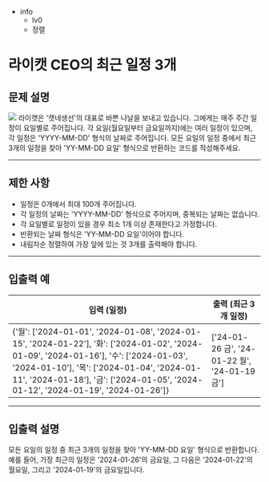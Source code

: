 - info
    - lv0
    - 정렬

# 라이캣 CEO의 최근 일정 3개
## 문제 설명
![](./17.webp)
라이캣은 '캣네생선'의 대표로 바쁜 나날을 보내고 있습니다. 그에게는 매주 주간 일정이 요일별로 주어집니다. 각 요일(월요일부터 금요일까지)에는 여러 일정이 있으며, 각 일정은 'YYYY-MM-DD' 형식의 날짜로 주어집니다. 모든 요일의 일정 중에서 최근 3개의 일정을 찾아 'YY-MM-DD 요일' 형식으로 반환하는 코드를 작성해주세요.

---

## 제한 사항

- 일정은 0개에서 최대 100개 주어집니다.
- 각 일정의 날짜는 'YYYY-MM-DD' 형식으로 주어지며, 중복되는 날짜는 없습니다.
- 각 요일별로 일정이 있을 경우 최소 1개 이상 존재한다고 가정합니다.
- 반환되는 날짜 형식은 'YY-MM-DD 요일'이어야 합니다.
- 내림차순 정렬하여 가장 앞에 있는 것 3개를 출력해야 합니다.

---

## 입출력 예

|   입력 (일정)   | 출력 (최근 3개 일정) |
| -------------- | -------------------- |
| {'월': ['2024-01-01', '2024-01-08', '2024-01-15', '2024-01-22'], '화': ['2024-01-02', '2024-01-09', '2024-01-16'], '수': ['2024-01-03', '2024-01-10'], '목': ['2024-01-04', '2024-01-11', '2024-01-18'], '금': ['2024-01-05', '2024-01-12', '2024-01-19', '2024-01-26']} | ['24-01-26 금', '24-01-22 월', '24-01-19 금'] |

---

## 입출력 설명
모든 요일의 일정 중 최근 3개의 일정을 찾아 'YY-MM-DD 요일' 형식으로 반환합니다. 예를 들어, 가장 최근의 일정은 '2024-01-26'의 금요일, 그 다음은 '2024-01-22'의 월요일, 그리고 '2024-01-19'의 금요일입니다.

